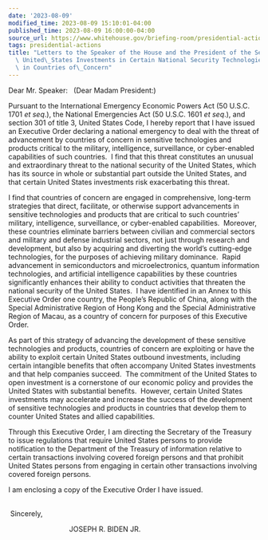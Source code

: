```yaml
---
date: '2023-08-09'
modified_time: 2023-08-09 15:10:01-04:00
published_time: 2023-08-09 16:00:00-04:00
source_url: https://www.whitehouse.gov/briefing-room/presidential-actions/2023/08/09/letters-to-the-speaker-of-the-house-and-the-president-of-the-senate-on-addressing-united-states-investments-in-certain-national-security-technologies-and-products-in-countries-of-concern/
tags: presidential-actions
title: "Letters to the Speaker of the House and the President of the Senate on Addressing\
  \ United\_States Investments in Certain National Security Technologies and Products\
  \ in Countries of\_Concern"
---
```

 
Dear Mr. Speaker:   (Dear Madam President:)

Pursuant to the International Emergency Economic Powers Act (50 U.S.C.
1701 *et seq*.), the National Emergencies Act (50 U.S.C. 1601 *et
seq*.), and section 301 of title 3, United States Code, I hereby report
that I have issued an Executive Order declaring a national emergency to
deal with the threat of advancement by countries of concern in sensitive
technologies and products critical to the military, intelligence,
surveillance, or cyber-enabled capabilities of such countries.  I find
that this threat constitutes an unusual and extraordinary threat to the
national security of the United States, which has its source in whole or
substantial part outside the United States, and that certain United
States investments risk exacerbating this threat.   
  
I find that countries of concern are engaged in comprehensive, long-term
strategies that direct, facilitate, or otherwise support advancements in
sensitive technologies and products that are critical to such countries’
military, intelligence, surveillance, or cyber-enabled capabilities. 
Moreover, these countries eliminate barriers between civilian and
commercial sectors and military and defense industrial sectors, not just
through research and development, but also by acquiring and diverting
the world’s cutting-edge technologies, for the purposes of achieving
military dominance.  Rapid advancement in semiconductors and
microelectronics, quantum information technologies, and artificial
intelligence capabilities by these countries significantly enhances
their ability to conduct activities that threaten the national security
of the United States.  I have identified in an Annex to this Executive
Order one country, the People’s Republic of China, along with the
Special Administrative Region of Hong Kong and the Special
Administrative Region of Macau, as a country of concern for purposes of
this Executive Order.   
  
As part of this strategy of advancing the development of these sensitive
technologies and products, countries of concern are exploiting or have
the ability to exploit certain United States outbound investments,
including certain intangible benefits that often accompany United States
investments and that help companies succeed.  The commitment of the
United States to open investment is a cornerstone of our economic policy
and provides the United States with substantial benefits.  However,
certain United States investments may accelerate and increase the
success of the development of sensitive technologies and products in
countries that develop them to counter United States and allied
capabilities.  
  
Through this Executive Order, I am directing the Secretary of the
Treasury to issue regulations that require United States persons to
provide notification to the Department of the Treasury of information
relative to certain transactions involving covered foreign persons and
that prohibit United States persons from engaging in certain other
transactions involving covered foreign persons.  
  
I am enclosing a copy of the Executive Order I have issued.

                                                                       
                                           Sincerely,

                               JOSEPH R. BIDEN JR.
